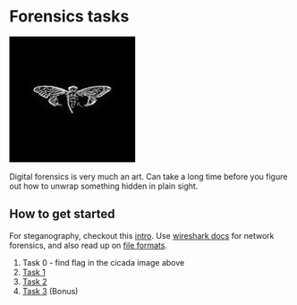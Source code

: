 # Forensics tasks

![Cicada](./cicada.jpg)

Digital forensics is very much an art. Can take a long time before you figure out how to unwrap something hidden in plain sight.

## How to get started

For steganography, checkout this [intro](https://www.freecodecamp.org/news/what-is-steganography-hide-data-inside-data/). Use [wireshark docs](https://www.wireshark.org/docs/wsug_html_chunked/ChapterIntroduction.html) for network forensics, and also read up on [file formats](https://docs.fileformat.com/image/png/).

1. Task 0 - find flag in the cicada image above
2. [Task 1](./c0mb1n3d.zip)
3. [Task 2](./c0rrupt3d.zip)
4. [Task 3](./Decrypt_the_Secrets.zip) (Bonus)
